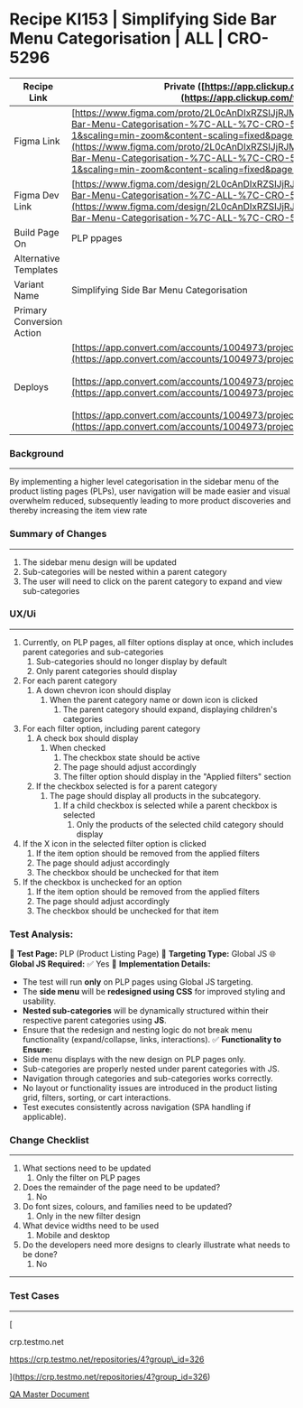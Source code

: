 # Recipe KI153 | Simplifying Side Bar Menu Categorisation | ALL | CRO-5296

| Recipe Link | Private ([https://app.clickup.com/t/20651070/CRO-5296](https://app.clickup.com/t/20651070/CRO-5296)) |
| ---| --- |
| Figma Link | [https://www.figma.com/proto/2L0cAnDIxRZSIJjRJMBcTw/Recipe-KI153-%7C-Simplifying-Side-Bar-Menu-Categorisation-%7C-ALL-%7C-CRO-5296?node-id=1-27&t=zsb3FsuNx5rNgsmN-1&scaling=min-zoom&content-scaling=fixed&page-id=0%3A1](https://www.figma.com/proto/2L0cAnDIxRZSIJjRJMBcTw/Recipe-KI153-%7C-Simplifying-Side-Bar-Menu-Categorisation-%7C-ALL-%7C-CRO-5296?node-id=1-27&t=zsb3FsuNx5rNgsmN-1&scaling=min-zoom&content-scaling=fixed&page-id=0%3A1) |
| Figma Dev Link | [https://www.figma.com/design/2L0cAnDIxRZSIJjRJMBcTw/Recipe-KI153-%7C-Simplifying-Side-Bar-Menu-Categorisation-%7C-ALL-%7C-CRO-5296?node-id=1-27&t=JkveZEIVZzdzofB5-1](https://www.figma.com/design/2L0cAnDIxRZSIJjRJMBcTw/Recipe-KI153-%7C-Simplifying-Side-Bar-Menu-Categorisation-%7C-ALL-%7C-CRO-5296?node-id=1-27&t=JkveZEIVZzdzofB5-1) |
| Build Page On | PLP ppages |
| Alternative Templates |  |
| Variant Name | Simplifying Side Bar Menu Categorisation |
| Primary Conversion Action |  |
| Deploys | [https://app.convert.com/accounts/1004973/projects/10041601/experiences/1004109298/summary](https://app.convert.com/accounts/1004973/projects/10041601/experiences/1004109298/summary)<br><br>[https://app.convert.com/accounts/1004973/projects/10041601/experiences/100458126/summary](https://app.convert.com/accounts/1004973/projects/10041601/experiences/100458126/summary)<br><br>[https://app.convert.com/accounts/1004973/projects/10041601/experiences/100421991/summary](https://app.convert.com/accounts/1004973/projects/10041601/experiences/100421991/summary) |

### Background
* * *

By implementing a higher level categorisation in the sidebar menu of the product listing pages (PLPs), user navigation will be made easier and visual overwhelm reduced, subsequently leading to more product discoveries and thereby increasing the item view rate

### Summary of Changes
* * *

1. The sidebar menu design will be updated
2. Sub-categories will be nested within a parent category
3. The user will need to click on the parent category to expand and view sub-categories

###   

### UX/Ui
* * *

1. Currently, on PLP pages, all filter options display at once, which includes parent categories and sub-categories
    1. Sub-categories should no longer display by default
    2. Only parent categories should display
2. For each parent category
    1. A down chevron icon should display
        1. When the parent category name or down icon is clicked
            1. The parent category should expand, displaying children's categories
3. For each filter option, including parent category
    1. A check box should display
        1. When checked
            1. The checkbox state should be active
            2. The page should adjust accordingly
            3. The filter option should display in the "Applied filters" section
    2. If the checkbox selected is for a parent category
        1. The page should display all products in the subcategory.
            1. If a child checkbox is selected while a parent checkbox is selected
                1. Only the products of the selected child category should display
4. If the X icon in the selected filter option is clicked
    1. If the item option should be removed from the applied filters
    2. The page should adjust accordingly
    3. The checkbox should be unchecked for that item
5. If the checkbox is unchecked for an option
    1. If the item option should be removed from the applied filters
    2. The page should adjust accordingly
    3. The checkbox should be unchecked for that item

### Test Analysis:
🧪 **Test Page:**
PLP (Product Listing Page)
🎯 **Targeting Type:** Global JS
🌐 **Global JS Required:** ✅ Yes
🔧 **Implementation Details:**
*   The test will run **only** on PLP pages using Global JS targeting.
*   The **side menu** will be **redesigned using CSS** for improved styling and usability.
*   **Nested sub-categories** will be dynamically structured within their respective parent categories using **JS**.
*   Ensure that the redesign and nesting logic do not break menu functionality (expand/collapse, links, interactions).
✅ **Functionality to Ensure:**
*   Side menu displays with the new design on PLP pages only.
*   Sub-categories are properly nested under parent categories with JS.
*   Navigation through categories and sub-categories works correctly.
*   No layout or functionality issues are introduced in the product listing grid, filters, sorting, or cart interactions.
*   Test executes consistently across navigation (SPA handling if applicable).

### Change Checklist
* * *

1. What sections need to be updated
    1. Only the filter on PLP pages
2. Does the remainder of the page need to be updated?
    1. No
3. Do font sizes, colours, and families need to be updated?
    1. Only in the new filter design
4. What device widths need to be used
    1. Mobile and desktop
5. Do the developers need more designs to clearly illustrate what needs to be done?
    1. No

* * *

### Test Cases
* * *

[

crp.testmo.net

https://crp.testmo.net/repositories/4?group\_id=326

](https://crp.testmo.net/repositories/4?group_id=326)

[QA Master Document](https://docs.google.com/document/d/1NkAZKcWJ9skz0ccwZmCrKwFY-4afxSUwEEAGm0WG3qM/edit)